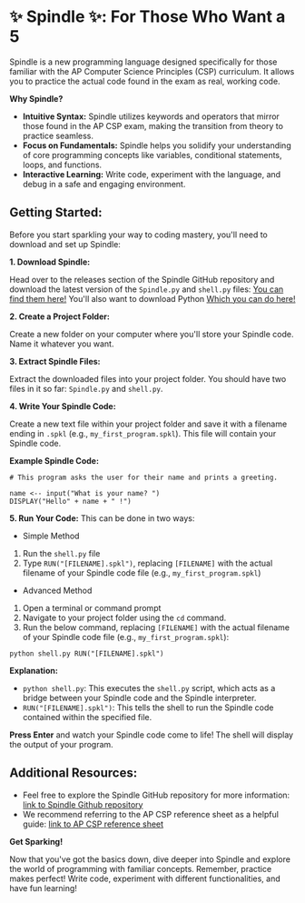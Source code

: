 # ✨ Spindle ✨: For Those Who Want a 5

Spindle is a new programming language designed specifically for those familiar with the AP Computer Science Principles (CSP) curriculum. It allows you to practice the actual code found in the exam as real, working code. 

**Why Spindle?**

* **Intuitive Syntax:** Spindle utilizes keywords and operators that mirror those found in the AP CSP exam, making the transition from theory to practice seamless.
* **Focus on Fundamentals:** Spindle helps you solidify your understanding of core programming concepts like variables, conditional statements, loops, and functions.
* **Interactive Learning:** Write code, experiment with the language, and debug in a safe and engaging environment.

## **Getting Started:**

Before you start sparkling your way to coding mastery, you'll need to download and set up Spindle: 

**1. Download Spindle:**

Head over to the releases section of the Spindle GitHub repository and download the latest version of the `Spindle.py` and `shell.py` files: [You can find them here!](https://github.com/matthewl580/Spindle)
You'll also want to download Python [Which you can do here!](https://www.python.org/downloads/)

**2. Create a Project Folder:**

Create a new folder on your computer where you'll store your Spindle code. Name it whatever you want.

**3. Extract Spindle Files:**

Extract the downloaded  files into your project folder. You should have two files in it so far: `Spindle.py` and `shell.py`.

**4. Write Your Spindle Code:**

Create a new text file within your project folder and save it with a filename ending in `.spkl` (e.g., `my_first_program.spkl`). This file will contain your Spindle code.

**Example Spindle Code:**

```Spindle
# This program asks the user for their name and prints a greeting.

name <-- input("What is your name? ")
DISPLAY("Hello" + name + " !")
```

**5. Run Your Code:**
This can be done in two ways:
- Simple Method
1. Run the `shell.py` file
2. Type `RUN("[FILENAME].spkl")`, replacing `[FILENAME]` with the actual filename of your Spindle code file (e.g., `my_first_program.spkl`)

- Advanced Method
1. Open a terminal or command prompt
2. Navigate to your project folder using the `cd` command.
3. Run the below command, replacing `[FILENAME]` with the actual filename of your Spindle code file (e.g., `my_first_program.spkl`):

```
python shell.py RUN("[FILENAME].spkl")
```

**Explanation:**

* `python shell.py`: This executes the `shell.py` script, which acts as a bridge between your Spindle code and the Spindle interpreter.
* `RUN("[FILENAME].spkl")`: This tells the shell to run the Spindle code contained within the specified file.

**Press Enter** and watch your Spindle code come to life! The shell will display the output of your program.

## **Additional Resources:**

* Feel free to explore the Spindle GitHub repository for more information: [link to Spindle Github repository](https://github.com/matthewl580/Spindle)
* We recommend referring to the AP CSP reference sheet as a helpful guide: [link to AP CSP reference sheet](https://apcentral.collegeboard.org/media/pdf/ap-computer-science-principles-exam-reference-sheet.pdf)

**Get Sparking!**

Now that you've got the basics down, dive deeper into Spindle and explore the world of programming with familiar concepts. Remember, practice makes perfect! Write code, experiment with different functionalities, and have fun learning! 
